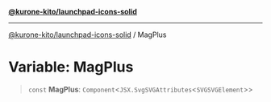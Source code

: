 [**@kurone-kito/launchpad-icons-solid**](../README.md)

***

[@kurone-kito/launchpad-icons-solid](../globals.md) / MagPlus

# Variable: MagPlus

> `const` **MagPlus**: `Component`\<`JSX.SvgSVGAttributes`\<`SVGSVGElement`\>\>
